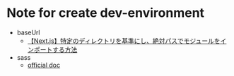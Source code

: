 Note for create dev-environment
====================================

- baseUrl
    * [【Next.js】特定のディレクトリを基準にし、絶対パスでモジュールをインポートする方法](https://fwywd.com/tech/next-base-url)
- sass
    * [official doc](https://nextjs.org/docs/basic-features/built-in-css-support#sass-support)
